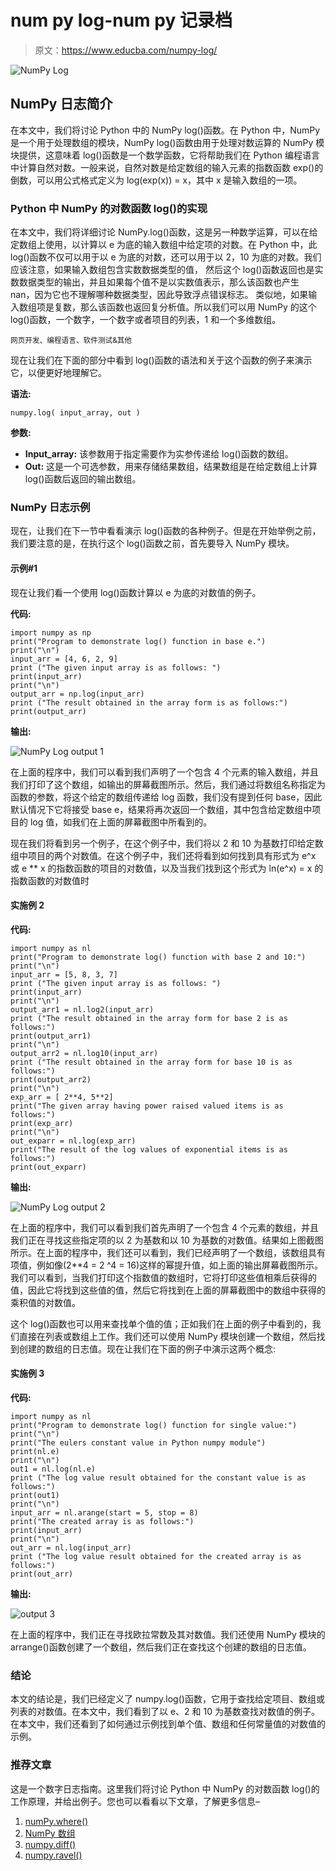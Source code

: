 # num py log-num py 记录档

> 原文：<https://www.educba.com/numpy-log/>

![NumPy Log](img/03a6e79a4bfe771cb6f4a1835f9c70bc.png)



## NumPy 日志简介

在本文中，我们将讨论 Python 中的 NumPy log()函数。在 Python 中，NumPy 是一个用于处理数组的模块，NumPy log()函数由用于处理对数运算的 NumPy 模块提供，这意味着 log()函数是一个数学函数，它将帮助我们在 Python 编程语言中计算自然对数。一般来说，自然对数是给定数组的输入元素的指数函数 exp()的倒数，可以用公式格式定义为 log(exp(x)) = x，其中 x 是输入数组的一项。

### Python 中 NumPy 的对数函数 log()的实现

在本文中，我们将详细讨论 NumPy.log()函数，这是另一种数学运算，可以在给定数组上使用，以计算以 e 为底的输入数组中给定项的对数。在 Python 中，此 log()函数不仅可以用于以 e 为底的对数，还可以用于以 2，10 为底的对数。我们应该注意，如果输入数组包含实数数据类型的值， 然后这个 log()函数返回也是实数数据类型的输出，并且如果每个值不是以实数值表示，那么该函数也产生 nan，因为它也不理解哪种数据类型，因此导致浮点错误标志。 类似地，如果输入数组项是复数，那么该函数也返回复分析值。所以我们可以用 NumPy 的这个 log()函数，一个数字，一个数字或者项目的列表，1 和一个多维数组。

<small>网页开发、编程语言、软件测试&其他</small>

现在让我们在下面的部分中看到 log()函数的语法和关于这个函数的例子来演示它，以便更好地理解它。

**语法:**

```
numpy.log( input_array, out )
```

**参数:**

*   **Input_array:** 该参数用于指定需要作为实参传递给 log()函数的数组。
*   **Out:** 这是一个可选参数，用来存储结果数组，结果数组是在给定数组上计算 log()函数后返回的输出数组。

### NumPy 日志示例

现在，让我们在下一节中看看演示 log()函数的各种例子。但是在开始举例之前，我们要注意的是，在执行这个 log()函数之前，首先要导入 NumPy 模块。

#### 示例#1

现在让我们看一个使用 log()函数计算以 e 为底的对数值的例子。

**代码:**

```
import numpy as np
print("Program to demonstrate log() function in base e.")
print("\n")
input_arr = [4, 6, 2, 9]
print ("The given input array is as follows: ")
print(input_arr)
print("\n")
output_arr = np.log(input_arr)
print ("The result obtained in the array form is as follows:")
print(output_arr)
```

**输出:**

![NumPy Log output 1](img/16b8d3bfe0268b4758e466b4a46d1070.png)



在上面的程序中，我们可以看到我们声明了一个包含 4 个元素的输入数组，并且我们打印了这个数组，如输出的屏幕截图所示。然后，我们通过将数组名称指定为函数的参数，将这个给定的数组传递给 log 函数，我们没有提到任何 base，因此默认情况下它将接受 base e，结果将再次返回一个数组，其中包含给定数组中项目的 log 值，如我们在上面的屏幕截图中所看到的。

现在我们将看到另一个例子，在这个例子中，我们将以 2 和 10 为基数打印给定数组中项目的两个对数值。在这个例子中，我们还将看到如何找到具有形式为 e^x 或 e ** x 的指数函数的项目的对数值，以及当我们找到这个形式为 ln(e^x) = x 的指数函数的对数值时

#### 实施例 2

**代码:**

```
import numpy as nl
print("Program to demonstrate log() function with base 2 and 10:")
print("\n")
input_arr = [5, 8, 3, 7]
print ("The given input array is as follows: ")
print(input_arr)
print("\n")
output_arr1 = nl.log2(input_arr)
print ("The result obtained in the array form for base 2 is as follows:")
print(output_arr1)
print("\n")
output_arr2 = nl.log10(input_arr)
print ("The result obtained in the array form for base 10 is as follows:")
print(output_arr2)
print("\n")
exp_arr = [ 2**4, 5**2]
print("The given array having power raised valued items is as follows:")
print(exp_arr)
print("\n")
out_exparr = nl.log(exp_arr)
print("The result of the log values of exponential items is as follows:")
print(out_exparr)
```

**输出:**

![NumPy Log output 2](img/7e08a01791ba8bcdbb5f29b53595b6a9.png)



在上面的程序中，我们可以看到我们首先声明了一个包含 4 个元素的数组，并且我们正在寻找这些指定项的以 2 为基数和以 10 为基数的对数值。结果如上图截图所示。在上面的程序中，我们还可以看到，我们已经声明了一个数组，该数组具有项值，例如像(2**4 = 2 ^4 = 16)这样的幂提升值，如上面的输出屏幕截图所示。我们可以看到，当我们打印这个指数值的数组时，它将打印这些值相乘后获得的值，因此它将找到这些值的值，然后它将找到在上面的屏幕截图中的数组中获得的乘积值的对数值。

这个 log()函数也可以用来查找单个值的值；正如我们在上面的例子中看到的，我们直接在列表或数组上工作。我们还可以使用 NumPy 模块创建一个数组，然后找到创建的数组的日志值。现在让我们在下面的例子中演示这两个概念:

#### 实施例 3

**代码:**

```
import numpy as nl
print("Program to demonstrate log() function for single value:")
print("\n")
print("The eulers constant value in Python numpy module")
print(nl.e)
print("\n")
out1 = nl.log(nl.e)
print ("The log value result obtained for the constant value is as follows:")
print(out1)
print("\n")
input_arr = nl.arange(start = 5, stop = 8)
print("The created array is as follows:")
print(input_arr)
print("\n")
out_arr = nl.log(input_arr)
print ("The log value result obtained for the created array is as follows:")
print(out_arr)
```

**输出:**

![output 3](img/71f3c868288ce25cff64fb44cd115c6d.png)



在上面的程序中，我们正在寻找欧拉常数及其对数值。我们还使用 NumPy 模块的 arrange()函数创建了一个数组，然后我们正在查找这个创建的数组的日志值。

### 结论

本文的结论是，我们已经定义了 numpy.log()函数，它用于查找给定项目、数组或列表的对数值。在本文中，我们看到了以 e、2 和 10 为基数查找对数值的例子。在本文中，我们还看到了如何通过示例找到单个值、数组和任何常量值的对数值的示例。

### 推荐文章

这是一个数字日志指南。这里我们将讨论 Python 中 NumPy 的对数函数 log()的工作原理，并给出例子。您也可以看看以下文章，了解更多信息–

1.  [numPy.where()](https://www.educba.com/numpy-where/)
2.  [NumPy 数组](https://www.educba.com/numpy-arrays/)
3.  [numpy.diff()](https://www.educba.com/numpy-dot-diff/)
4.  [numpy.ravel()](https://www.educba.com/numpy-dot-ravel/)





